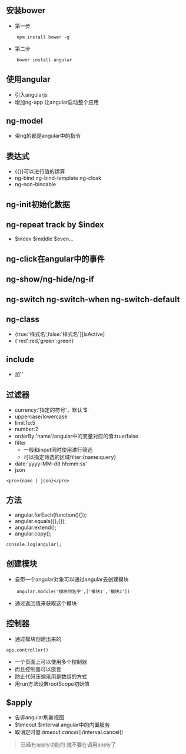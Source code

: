 ## 安装bower
- 第一步
```
    npm install bower -g
```
- 第二步
```
    bower install angular
```
## 使用angular
- 引入angularjs
- 增加ng-app 让angular启动整个应用
## ng-model 
- 带ng的都是angular中的指令
## 表达式
- {{}}可以进行值的运算
- ng-bind ng-bind-template ng-cloak
- ng-non-bindable
## ng-init初始化数据
## ng-repeat track by $index
- $index $middle $even...
## ng-click在angular中的事件
## ng-show/ng-hide/ng-if
## ng-switch ng-switch-when ng-switch-default
## ng-class
- {true:'样式名',false:'样式名'}[isActive]
- {'red':red,'green':green}
## include 
- 加''
## 过滤器
- currency:'指定的符号'，默认'$'
- uppercase/lowercase
- limitTo:5
- number:2
- orderBy:'name'/angular中的变量对应的值:true/false
- filter
    - 一般和input同时使用进行筛选
    - 可以指定筛选的区域filter:{name:query}
- date:'yyyy-MM-dd hh:mm:ss'
- json 
```
<pre>{name | json}</pre>
```
## 方法
- angular.forEach(function(){});
- angular.equals({},{});
- angular.extend();
- angular.copy();
```
console.log(angular);
```
## 创建模块
- 自带一个angular对象可以通过angular去创建模块
```
    angular.module('模块的名字',['模块1','模块2'])
```
- 通过返回值来获取这个模块
## 控制器
- 通过模块创建出来的
```
app.controller()
```
- 一个页面上可以使用多个控制器
- 而且控制器可以嵌套
- 防止代码压缩采用是数组的方式
- 用run方法设置rootScope初始值
## $apply
- 告诉angular刷新视图
- $timeout $interval angular中的内置服务
- 取消定时器 $timeout.cancel()/$interval.cancel()
> 已经有apply功能的 就不要在调用apply了